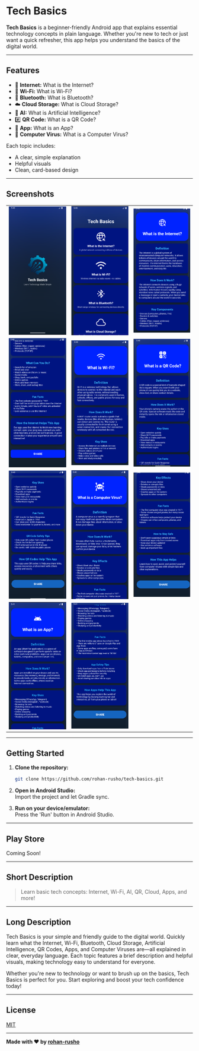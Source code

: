 # Tech Basics

**Tech Basics** is a beginner-friendly Android app that explains essential technology concepts in plain language. Whether you're new to tech or just want a quick refresher, this app helps you understand the basics of the digital world.

---

## Features

- 📡 **Internet:** What is the Internet?
- 📶 **Wi-Fi:** What is Wi-Fi?
- 🔵 **Bluetooth:** What is Bluetooth?
- ☁️ **Cloud Storage:** What is Cloud Storage?
- 🤖 **AI:** What is Artificial Intelligence?
- #️⃣ **QR Code:** What is a QR Code?
- 📱 **App:** What is an App?
- 🦠 **Computer Virus:** What is a Computer Virus?

Each topic includes:
- A clear, simple explanation
- Helpful visuals
- Clean, card-based design

---

## Screenshots

|        |        |        |
|--------|--------|--------|
| ![e1](SS/1.png) | ![e2](SS/2.png) | ![e3](SS/3.png) |
| ![e4](SS/4.png) | ![e5](SS/5.png) | ![e6](SS/6.png) |
| ![e7](SS/7.png) | ![e8](SS/8.png) | ![e9](SS/9.png) |
| ![e10](SS/10.png) | ![e11](SS/11.png) |                |

---

## Getting Started

1. **Clone the repository:**
   ```bash
   git clone https://github.com/rohan-rusho/tech-basics.git
   ```

2. **Open in Android Studio:**  
   Import the project and let Gradle sync.

3. **Run on your device/emulator:**  
   Press the 'Run' button in Android Studio.

---

## Play Store

Coming Soon!

---

## Short Description

> Learn basic tech concepts: Internet, Wi-Fi, AI, QR, Cloud, Apps, and more!

---

## Long Description

Tech Basics is your simple and friendly guide to the digital world. Quickly learn what the Internet, Wi-Fi, Bluetooth, Cloud Storage, Artificial Intelligence, QR Codes, Apps, and Computer Viruses are—all explained in clear, everyday language. Each topic features a brief description and helpful visuals, making technology easy to understand for everyone.

Whether you're new to technology or want to brush up on the basics, Tech Basics is perfect for you. Start exploring and boost your tech confidence today!

---

## License

[MIT](LICENSE)

---

**Made with ❤️ by [rohan-rusho](https://github.com/rohan-rusho)**

